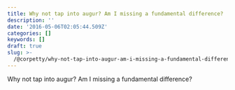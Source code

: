 ```yaml
---
title: Why not tap into augur? Am I missing a fundamental difference?
description: ''
date: '2016-05-06T02:05:44.509Z'
categories: []
keywords: []
draft: true
slug: >-
  /@corpetty/why-not-tap-into-augur-am-i-missing-a-fundamental-difference-4ab38bc38cfb
---
```


Why not tap into augur? Am I missing a fundamental difference?